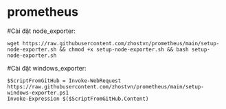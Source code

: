 # prometheus
#Cài đặt node_exporter:  
~~~
wget https://raw.githubusercontent.com/zhostvn/prometheus/main/setup-node-exporter.sh && chmod +x setup-node-exporter.sh && bash setup-node-exporter.sh
~~~
#Cài đặt windows_exporter: 
~~~
$ScriptFromGitHub = Invoke-WebRequest https://raw.githubusercontent.com/zhostvn/prometheus/main/setup-windows-exporter.ps1
Invoke-Expression $($ScriptFromGitHub.Content)
~~~

